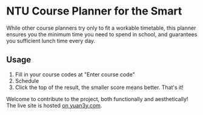 # NTU Course Planner for the Smart

While other course planners try only to fit a workable timetable, 
this planner ensures you the minimum time you need to spend in school, 
and guarantees you sufficient lunch time every day.

Usage
----
1. Fill in your course codes at "Enter course code"
2. Schedule
3. Click the top of the result, the smaller score means better. That's it!

Welcome to contribute to the project, both functionally and aesthetically!
The live site is hosted [on yuan3y.com](http://yuan3y.com/planner/).
